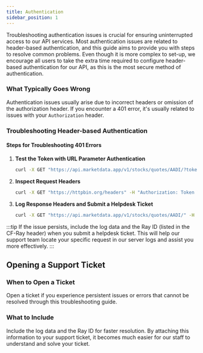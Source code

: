 ```yaml
---
title: Authentication
sidebar_position: 1
---
```


Troubleshooting authentication issues is crucial for ensuring uninterrupted access to our API services. Most authentication issues are related to header-based authentication, and this guide aims to provide you with steps to resolve common problems. Even though it is more complex to set-up, we encourage all users to take the extra time required to configure header-based authentication for our API, as this is the most secure method of authentication.

### What Typically Goes Wrong

Authentication issues usually arise due to incorrect headers or omission of the authorization header. If you encounter a 401 error, it's usually related to issues with your `Authorization` header.

### Troubleshooting Header-based Authentication

#### Steps for Troubleshooting 401 Errors

1. **Test the Token with URL Parameter Authentication**
   
   ```bash
   curl -X GET "https://api.marketdata.app/v1/stocks/quotes/AADI/?token=YOUR_TOKEN"
   ```

2. **Inspect Request Headers**
   
   ```bash
   curl -X GET "https://httpbin.org/headers" -H "Authorization: Token YOUR_TOKEN"
   ```

3. **Log Response Headers and Submit a Helpdesk Ticket**
   
   ```bash
   curl -X GET "https://api.marketdata.app/v1/stocks/quotes/AADI/" -H "Authorization: Token YOUR_TOKEN" -i
   ```

:::tip
If the issue persists, include the log data and the Ray ID (listed in the CF-Ray header) when you submit a helpdesk ticket. This will help our support team locate your specific request in our server logs and assist you more effectively.
:::

## Opening a Support Ticket

### When to Open a Ticket

Open a ticket if you experience persistent issues or errors that cannot be resolved through this troubleshooting guide.

### What to Include

Include the log data and the Ray ID for faster resolution. By attaching this information to your support ticket, it becomes much easier for our staff to understand and solve your ticket.
